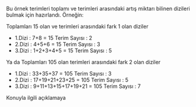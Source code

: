 Bu örnek terimleri toplamı ve terimleri arasındaki artış miktarı bilinen dizileri bulmak için hazırlandı.
Örneğin:

Toplamları 15 olan ve terimleri arasındaki fark 1 olan diziler
* 1.Dizi : 7+8 = 15         Terim Sayısı : 2
* 2.Dizi : 4+5+6 = 15       Terim Sayısı : 3
* 3.Dizi : 1+2+3+4+5 = 15   Terim Sayısı : 5


Ya da Toplamları 105 olan terimleri arasındaki fark 2 olan diziler
* 1.Dizi : 33+35+37 = 105            Terim Sayısı : 3
* 2.Dizi : 17+19+21+23+25 = 105      Terim Sayısı : 5
* 3.Dizi : 9+11+13+15+17+19+21 = 105 Terim Sayısı : 7

Konuyla ilgili açıklamaya 
